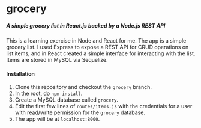 grocery
====

##### A simple grocery list in React.js backed by a Node.js REST API

This is a learning exercise in Node and React for me. The app is a simple grocery list.
I used Express to expose a REST API for CRUD operations on list items,
and in React created a simple interface for interacting with the list.
Items are stored in MySQL via Sequelize.

#### Installation

1. Clone this repository and checkout the `grocery` branch.
2. In the root, do `npm install`.
3. Create a MySQL database called `grocery`.
4. Edit the first few lines of `routes/items.js` with the credentials for a user with read/write permission for the `grocery` database.
5. The app will be at `localhost:8000`.
